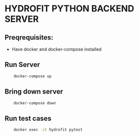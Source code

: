 # HYDROFIT PYTHON BACKEND SERVER

## Preqrequisites:
* Have docker and docker-compose installed

## Run Server
```bash
    docker-compose up
```

## Bring down server
```bash
    docker-compose down
```

## Run test cases
```bash
    docker exec -it hydrofit pytest
```